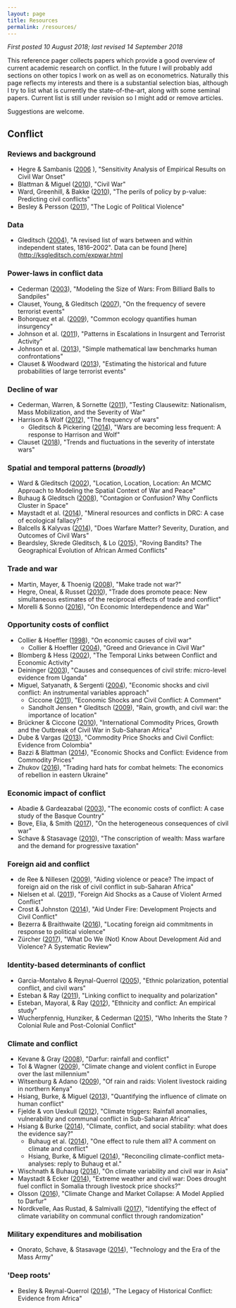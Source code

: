 ```yaml
---
layout: page
title: Resources
permalink: /resources/
---
```


*First posted 10 August 2018; last revised 14 September 2018*<br>

This reference pager collects papers which provide a good overview of current academic research on conflict. In the future I will probably add sections on other topics I work on as well as on econometrics. Naturally this page reflects my interests and there is a substantial selection bias, although I try to list what is currently the state-of-the-art, along with some seminal papers.
Current list is still under revision so I might add or remove articles. <br>

Suggestions are welcome. 

## Conflict

### Reviews and background
* Hegre & Sambanis ([2006](https://www.jstor.org/stable/pdf/27638504.pdf) ), "Sensitivity Analysis of Empirical Results on Civil War Onset"
* Blattman & Miguel ([2010](https://www.jstor.org/stable/pdf/40651577.pdf)), "Civil War"
* Ward, Greenhill, & Bakke ([2010](http://journals.sagepub.com/doi/pdf/10.1177/0022343309356491)), "The perils of policy by p-value: Predicting civil conflicts"
* Besley & Persson ([2011](https://www.jstor.org/stable/pdf/23015704.pdf)), "The Logic of Political Violence"

### Data
* Gleditsch ([2004](https://www.tandfonline.com/doi/pdf/10.1080/03050620490492150)), "A revised list of wars between and within independent states, 1816–2002". Data can be found [here](http://ksgleditsch.com/expwar.html

### Power-laws in conflict data
* Cederman ([2003](https://www.jstor.org/stable/pdf/3118226.pdf)), "Modeling the Size of Wars: From Billiard Balls to Sandpiles"
* Clauset, Young, & Gleditsch ([2007](https://www.jstor.org/stable/pdf/27638538.pdf)), "On the frequency of severe terrorist events"
* Bohorquez et al. ([2009](http://www.uvm.edu/~pdodds/research/papers/others/2009/bohorquez2009a.pdf)), "Common ecology quantifies human insurgency"
* Johnson et al. ([2011](http://science.sciencemag.org/content/sci/333/6038/81.full.pdf)), "Patterns in Escalations in Insurgent and Terrorist Activity"
* Johnson et al. ([2013](https://www.nature.com/articles/srep03463)), "Simple mathematical law benchmarks human confrontations"
* Clauset & Woodward ([2013](https://projecteuclid.org/download/pdfview_1/euclid.aoas/1387823295)), "Estimating the historical and future probabilities of large terrorist events"

### Decline of war
* Cederman, Warren, & Sornette ([2011](https://www.jstor.org/stable/pdf/23016228.pdf)), "Testing Clausewitz: Nationalism, Mass Mobilization, and the Severity of War"
* Harrison & Wolf ([2012](https://www.jstor.org/stable/pdf/23271562.pdf)), "The frequency of wars"
    * Gleditsch & Pickering ([2014](https://bura.brunel.ac.uk/bitstream/2438/11601/2/Fulltext.pdf)), "Wars are becoming less frequent: A response to Harrison and Wolf"
* Clauset ([2018](http://advances.sciencemag.org/content/advances/4/2/eaao3580.full.pdf)), "Trends and fluctuations in the severity of interstate wars"

### Spatial and temporal patterns (*broadly*)
* Ward & Gleditsch ([2002](https://www.jstor.org/stable/pdf/25791686.pdf)), "Location, Location, Location: An MCMC Approach to Modeling the Spatial Context of War and Peace"
* Buhaug & Gleditsch ([2008](https://www.jstor.org/stable/pdf/29734233.pdf)), "Contagion or Confusion? Why Conflicts Cluster in Space"
* Maystadt et al. ([2014](https://researchportal.port.ac.uk/portal/files/673252/SEKERIS_2014_cright_OEP_Mineral_Resources_and_Conflict_in_DRC.pdf)), "Mineral resources and conflicts in DRC: A case of ecological fallacy?"
* Balcells & Kalyvas ([2014](https://www.jstor.org/stable/pdf/24546209.pdf)), "Does Warfare Matter? Severity, Duration, and Outcomes of Civil Wars"
* Beardsley, Skrede Gleditsch, & Lo ([2015](http://repository.essex.ac.uk/13723/1/BGL_ISQ.pdf)), "Roving Bandits? The Geographical Evolution of African Armed Conflicts"

### Trade and war
* Martin, Mayer, & Thoenig ([2008](https://www.jstor.org/stable/pdf/20185058.pdf)), "Make trade not war?"
* Hegre, Oneal, & Russet ([2010](https://www.jstor.org/stable/pdf/20798962.pdf)), "Trade does promote peace: New simultaneous estimates of the reciprocal effects of trade and conflict"
* Morelli & Sonno ([2016](http://www.tommasosonno.com/docs/JEL_2017_MorelliSonno.pdf)), "On Economic Interdependence and War"

### Opportunity costs of conflict
* Collier & Hoeffler ([1998](https://www.jstor.org/stable/pdf/3488799.pdf)), "On economic causes of civil war"
    * Collier & Hoeffler ([2004](https://www.jstor.org/stable/pdf/3488799.pdf)), "Greed and Grievance in Civil War"
* Blomberg & Hess ([2002](https://www.jstor.org/stable/pdf/3176240.pdf)), "The Temporal Links between Conflict and Economic Activity"
* Deininger ([2003](http://core.ac.uk/download/pdf/6243287.pdf)), "Causes and consequences of civil strife: micro-level evidence from Uganda"
* Miguel, Satyanath, & Sergenti ([2004](http://www.nber.org/ens/feldstein/Papers/_Paper__Economic_Shocks_and_Civil_Conflict.pdf)), "Economic shocks and civil conflict: An instrumental variables approach"
    * Ciccone ([2011](https://www.jstor.org/stable/pdf/41288656.pdf)), "Economic Shocks and Civil Conflict: A Comment"
    * Sandholt Jensen * Gleditsch ([2009](https://www.tandfonline.com/doi/full/10.1080/10242690902868277)), "Rain, growth, and civil war: the importance of location"
* Brückner & Ciccone ([2010](https://www.jstor.org/stable/pdf/27765785.pdf)), "International Commodity Prices, Growth and the Outbreak of Civil War in Sub-Saharan Africa"
* Dube & Vargas ([2013](https://www.jstor.org/stable/pdf/43551562.pdf)), "Commodity Price Shocks and Civil Conflict: Evidence from Colombia"
* Bazzi & Blattman ([2014](https://www.jstor.org/stable/pdf/43189938.pdf)), "Economic Shocks and Conflict: Evidence from Commodity Prices"
* Zhukov ([2016](https://scholar.harvard.edu/files/zhukov/files/2015_zhukov_jce_inpress.pdf)), "Trading hard hats for combat helmets: The economics of rebellion in eastern Ukraine"

### Economic impact of conflict
* Abadie & Gardeazabal ([2003](https://www.jstor.org/stable/pdf/3132164.pdf)), "The economic costs of conflict: A case study of the Basque Country"
* Bove, Elia, & Smith ([2017](https://academic.oup.com/oep/article-abstract/69/3/550/2907946)), "On the heterogeneous consequences of civil war"
* Schave & Stasavage ([2010](https://web.stanford.edu/group/scheve-research/cgi-bin/wordpress/wp-content/uploads/2013/08/ScheveStasavage_IO_2010.pdf)), "The conscription of wealth: Mass warfare and the demand for progressive taxation"

### Foreign aid and conflict
* de Ree & Nillesen ([2009](https://dspace.library.uu.nl/bitstream/handle/1874/309916/06_09.pdf?sequence=1)), "Aiding violence or peace? The impact of foreign aid on the risk of civil conflict in sub-Saharan Africa"
* Nielsen et al. ([2011](https://www.jstor.org/stable/pdf/23025047.pdf)), "Foreign Aid Shocks as a Cause of Violent Armed Conflict"
* Crost & Johnston ([2014](https://www.jstor.org/stable/pdf/42920868.pdf)), "Aid Under Fire: Development Projects and Civil Conflict"
* Bezerra & Braithwaite ([2016](https://idp.springer.com/authorize/casa?redirect_uri=https://link.springer.com/article/10.1007/s11127-016-0377-9)), "Locating foreign aid commitments in response to political violence"
* Zürcher ([2017](https://www.sciencedirect.com/science/article/pii/S0305750X17301766)), "What Do We (Not) Know About Development Aid and Violence? A Systematic Review"

### Identity-based determinants of conflict
* Garcia-Montalvo & Reynal-Querrol ([2005](https://www.jstor.org/stable/pdf/4132741.pdf)), "Ethnic polarization, potential conflict, and civil wars"
* Esteban & Ray ([2011](https://www.jstor.org/stable/pdf/23045901.pdf)), "Linking conflict to inequality and polarization"
* Esteban, Mayoral, & Ray ([2012](https://www.jstor.org/stable/pdf/23245457.pdf)), "Ethnicity and conflict: An empirical study"
* Wucherpfennig, Hunziker, & Cederman ([2015](https://www.jstor.org/stable/pdf/24877461.pdf)), "Who Inherits the State ? Colonial Rule and Post-Colonial Conflict"

### Climate and conflict
* Kevane & Gray ([2008](https://scholarcommons.scu.edu/cgi/viewcontent.cgi?article=1035&context=econ)), "Darfur: rainfall and conflict"
* Tol & Wagner ([2009](https://link.springer.com/content/pdf/10.1007/s10584-009-9659-2.pdf)), "Climate change and violent conflict in Europe over the last millennium"
* Witsenburg & Adano ([2009](https://www.tandfonline.com/doi/abs/10.1080/13698240903403915)), "Of rain and raids: Violent livestock raiding in northern Kenya"
* Hsiang, Burke, & Miguel ([2013](http://science.sciencemag.org/content/sci/341/6151/1235367.full.pdf)), "Quantifying the influence of climate on human conflict"
* Fjelde & von Uexkull ([2012](https://www.sciencedirect.com/science/article/pii/S0962629812001072)), "Climate triggers: Rainfall anomalies, vulnerability and communal conflict in Sub-Saharan Africa"
* Hsiang & Burke ([2014](https://link.springer.com/article/10.1007/s10584-013-0868-3)), "Climate, conflict, and social stability: what does the evidence say?"
    * Buhaug et al. ([2014](https://link.springer.com/article/10.1007/s10584-014-1266-1)), "One effect to rule them all? A comment on climate and conflict"
    * Hsiang, Burke, & Miguel ([2014](https://idp.springer.com/authorize/casa?redirect_uri=https://link.springer.com/article/10.1007/s10584-014-1276-z)), "Reconciling climate-conflict meta-analyses: reply to Buhaug et al."
* Wischnath & Buhaug ([2014](https://link.springer.com/article/10.1007/s10584-013-1004-0)), "On climate variability and civil war in Asia"
* Maystadt & Ecker ([2014](https://academic.oup.com/ajae/article/96/4/1157/2737500)), "Extreme weather and civil war: Does drought fuel conflict in Somalia through livestock price shocks?"
* Olsson ([2016](https://www.mdpi.com/2073-4336/7/1/9htm)), "Climate Change and Market Collapse: A Model Applied to Darfur"
* Nordkvelle, Aas Rustad, & Salmivalli ([2017](https://link.springer.com/article/10.1007/s10584-017-1914-3)), "Identifying the effect of climate variability on communal conflict through randomization"

### Military expenditures and mobilisation
* Onorato, Schave, & Stasavage ([2014](https://pdfs.semanticscholar.org/5d37/cb688273a3df3e0441125297141e8f63c71e.pdf)), "Technology and the Era of the Mass Army"

### 'Deep roots'
* Besley & Reynal-Querrol ([2014](https://www.jstor.org/stable/pdf/43654375.pdf)), "The Legacy of Historical Conflict: Evidence from Africa"

